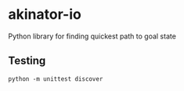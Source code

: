 # akinator-io
Python library for finding quickest path to goal state

## Testing
```
python -m unittest discover
```